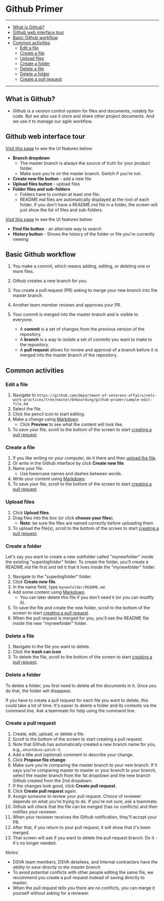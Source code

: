 # Github Primer

<hr>

* [What is Github?](#what-is-github)
* [Github web interface tour](#github-web-interface-tour)
* [Basic Github workflow](#basic-github-workflow)
* [Common activities](#common-activities)
  * [Edit a file](#edit-a-file)
  * [Create a file](#create-a-file)
  * [Upload files](#upload-files)
  * [Create a folder](#create-a-folder)
  * [Delete a file](#delete-a-file)
  * [Delete a folder](#delete-a-folder)
  * [Create a pull request](#create-a-pull-request)

<hr>

## What is Github?

* Github is a version control system for files and documents, notably for code. But we also use it store and share other project documents. And we use it to manage our agile workflow.


## Github web interface tour

[Visit this page](https://github.com/department-of-veterans-affairs/vets-work-practices) to see the UI features below:

* **Branch dropdown**
  * The master branch is always the source of truth for your product folder.
  * Make sure you're on the master branch. Switch if you're not.
* **Create new file button** - add a new file
* **Upload files button** - upload files
* **Folder files and sub-folders**
  * Folders have to contain at least one file.
  * README.md files are automatically displayed at the root of each folder. If you don't have a README.md file in a folder, the screen will just show the list of files and sub-folders.

[Visit this page](https://github.com/department-of-veterans-affairs/vets-work-practices/tree/master/Onboarding) to see the UI features below:

* **Find file button** - an alternate way to search
* **History button** - Shows the history of the folder or file you're currently viewing


## Basic Github workflow

1. You make a commit, which means adding, editing, or deleting one or more files.
1. Github creates a new branch for you.
1. You create a pull request (PR) asking to merge your new branch into the master branch.
1. Another team member reviews and approves your PR.
1. Your commit is merged into the master branch and is visible to everyone.

    * A **commit** is a set of changes from the previous version of the repository.
    * A **branch** is a way to isolate a set of commits you want to make to the repository.
    * A **pull request** allows for review and approval of a branch before it is merged into the master branch of the repository.


## Common activities

### Edit a file

1. Navigate to ```https://github.com/department-of-veterans-affairs/vets-work-practices/tree/master/Onboarding/github-primer/sample-edit-file.md```
1. Select the file.
1. Click the pencil icon to start editing.
1. Make a change using [Markdown](https://guides.github.com/features/mastering-markdown/).
    * Click **Preview** to see what the content will look like.
1. To save your file, scroll to the bottom of the screen to start [creating a pull request](#create-a-pull-request).


### Create a file

1. If you like writing on your computer, do it there and then [upload the file](#upload-files).
1. Or write in the Github interface by click **Create new file**.
1. Name your file.
    * Use lowercase names and dashes between words.
1. Write your content using [Markdown](https://guides.github.com/features/mastering-markdown/).
1. To save your file, scroll to the bottom of the screen to start [creating a pull request](#create-a-pull-request).


### Upload files

1. Click **Upload files**.
1. Drag files into the box (or click **choose your files**).
    * **Note**: be sure the files are named correctly before uploading them.
1. To upload the file(s), scroll to the bottom of the screen to start [creating a pull request](#create-a-pull-request).


### Create a folder

Let's say you want to create a new subfolder called "mynewfolder" inside the existing "superbigfolder" folder. To create the folder, you'll create a README.md file first and tell it that it lives inside the "mynewfolder" folder.

1. Navigate to the "superbigfolder" folder.
1. Click **Create new file**.
1. In the name field, type
```mynewfolder/README.md```.
1. Add some content using [Markdown](https://guides.github.com/features/mastering-markdown/).
    * You can later delete this file if you don't need it (or you can modify it).
1. To save the file and create the new folder, scroll to the bottom of the screen to start [creating a pull request](#create-a-pull-request).
1. When the pull request is merged for you, you'll see the README file inside the new "mynewfolder" folder.


### Delete a file

1. Navigate to the file you want to delete.
1. Click the **trash can icon**
1. To delete the file, scroll to the bottom of the screen to start [creating a pull request](#create-a-pull-request).


### Delete a folder

To delete a folder, you first need to delete all the documents in it. Once you do that, the folder will disappear.

If you have to create a pull request for each file you want to delete, this could take a lot of time. It's easier to delete a folder and its contents via the command line. Ask a teammate for help using the command line.



### Create a pull request    
1. Create, edit, upload, or delete a file.
1. Scroll to the bottom of the screen to start creating a pull request.
1. Note that Github has automatically created a new branch name for you, e.g., ```ehuntdsva-patch-3```.
1. Add a title and (optional) comment to describe your change.
1. Click **Propose file change**.
1. Make sure you're comparing the master branch to your new branch. If it says you're comparing master to master or your branch to your branch, select the master branch from the 1st dropdown and the new branch Github created from the 2nd dropdown.
1. If the changes look good, click **Create pull request**.
1. Click **Create pull request** again.
1. Assign someone to review your pull request. Choice of reviewer depends on what you're trying to do. If you're not sure, ask a teammate.
1. Github will check that the file can be merged (has no conflicts) and then notifies your reviewer.
1. When your reviewer receives the Github notification, they'll accept your PR.
1. After that, if you return to your pull request, it will show that it's been merged.
1. That screen will ask if you want to delete the pull request branch. Do it - it's no longer needed.

*Notes*:
* DSVA team members, DSVA detailees, and Internal contractors have *the ability to save directly to the master branch.*
* To avoid potential conflicts with other people editing the same file, we recommend you create a pull request instead of saving directly to master.
* When the pull request tells you there are no conflicts, you can merge it yourself without asking for a reviewer.
